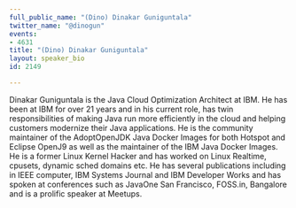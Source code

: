 ```yaml
---
full_public_name: "(Dino) Dinakar Guniguntala"
twitter_name: "@dinogun"
events:
- 4631
title: "(Dino) Dinakar Guniguntala"
layout: speaker_bio
id: 2149

---
```

Dinakar Guniguntala is the Java Cloud Optimization Architect at IBM. He has been at IBM for over 21 years and in his current role, has twin responsibilities of making Java run more efficiently in the cloud and helping customers modernize their Java applications. He is the community maintainer of the AdoptOpenJDK Java Docker Images for both Hotspot and Eclipse OpenJ9 as well as the maintainer of the IBM Java Docker Images.
He is a former Linux Kernel Hacker and has worked on Linux Realtime, cpusets, dynamic sched domains etc. He has several publications including in IEEE computer, IBM Systems Journal and IBM Developer Works and has spoken at conferences such as JavaOne San Francisco, FOSS.in, Bangalore and is a prolific speaker at Meetups.